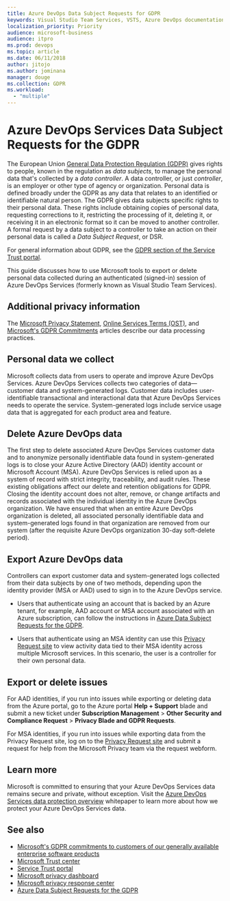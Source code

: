 ```yaml
---
title: Azure DevOps Data Subject Requests for GDPR
keywords: Visual Studio Team Services, VSTS, Azure DevOps documentation, privacy, GDPR
localization_priority: Priority
audience: microsoft-business
audience: itpro
ms.prod: devops
ms.topic: article
ms.date: 06/11/2018
author: jitojo
ms.author: jominana
manager: douge
ms.collection: GDPR
ms.workload:
  - "multiple"
---
```

# Azure DevOps Services Data Subject Requests for the GDPR

The European Union [General Data Protection Regulation (GDPR)](http://ec.europa.eu/justice/data-protection/reform/index_en.htm) gives rights to people, known in the regulation as *data subjects*, to manage the personal data that's collected by a *data controller*. A data controller, or just *controller*, is an employer or other type of agency or organization. Personal data is defined broadly under the GDPR as any data that relates to an identified or identifiable natural person. The GDPR gives data subjects specific rights to their personal data. These rights include obtaining copies of personal data, requesting corrections to it, restricting the processing of it, deleting it, or receiving it in an electronic format so it can be moved to another controller. A formal request by a data subject to a controller to take an action on their personal data is called a *Data Subject Request*, or DSR.

For general information about GDPR, see the [GDPR section of the Service Trust portal](https://servicetrust.microsoft.com/ViewPage/GDPRGetStarted).

This guide discusses how to use Microsoft tools to export or delete personal data collected during an authenticated (signed-in) session of Azure DevOps Services (formerly known as Visual Studio Team Services).

## Additional privacy information

The [Microsoft Privacy Statement](https://privacy.microsoft.com/privacystatement), [Online Services Terms (OST)](https://www.microsoft.com/licensing/product-licensing/products.aspx), and [Microsoft's GDPR Commitments](/legal/gdpr) articles describe our data processing practices.

## Personal data we collect

Microsoft collects data from users to operate and improve Azure DevOps Services. Azure DevOps Services collects two categories of data&mdash;customer data and system-generated logs. Customer data includes user-identifiable transactional and interactional data that Azure DevOps Services needs to operate the service. System-generated logs include service usage data that is aggregated for each product area and feature.

## Delete Azure DevOps data

The first step to delete associated Azure DevOps Services customer data and to anonymize personally identifiable data found in system-generated logs is to close your Azure Active Directory (AAD) identity account or Microsoft Account (MSA). Azure DevOps Services is relied upon as a system of record with strict integrity, traceability, and audit rules. These existing obligations affect our delete and retention obligations for GDPR. Closing the identity account does not alter, remove, or change artifacts and records associated with the individual identity in the Azure DevOps organization. We have ensured that when an entire Azure DevOps organization is deleted, all associated personally identifiable data and system-generated logs found in that organization are removed from our system (after the requisite Azure DevOps organization 30-day soft-delete period).

## Export Azure DevOps data

Controllers can export customer data and system-generated logs collected from their data subjects by one of two methods, depending upon the identity provider (MSA or AAD) used to sign in to the Azure DevOps service.

- Users that authenticate using an account that is backed by an Azure tenant, for example, AAD account or MSA account associated with an Azure subscription, can follow the instructions in [Azure Data Subject Requests for the GDPR](../compliance/gdpr-dsr-azure.md).

- Users that authenticate using an MSA identity can use this [Privacy Request site](https://www.microsoft.com/concern/privacyrequest-msa) to view activity data tied to their MSA identity across multiple Microsoft services. In this scenario, the user is a controller for their own personal data.

## Export or delete issues

For AAD identities, if you run into issues while exporting or deleting data from the Azure portal, go to the Azure portal **Help + Support** blade and submit a new ticket under **Subscription Management** > **Other Security and Compliance Request** > **Privacy Blade and GDPR Requests**.

For MSA identities, if you run into issues while exporting data from the Privacy Request site, log on to the [Privacy Request site](https://www.microsoft.com/concern/privacyrequest-msa) and submit a request for help from the Microsoft Privacy team via the request webform.

## Learn more

Microsoft is committed to ensuring that your Azure DevOps Services data remains secure and private, without exception. Visit the [Azure DevOps Services data protection overview](/vsts/articles/team-services-security-whitepaper?view=vsts) whitepaper to learn more about how we protect your Azure DevOps Services data.

## See also

- [Microsoft's GDPR commitments to customers of our generally available enterprise software products](https://docs.microsoft.com/legal/gdpr)
- [Microsoft Trust center](https://www.microsoft.com/TrustCenter/Privacy/gdpr/default.aspx)
- [Service Trust portal](https://servicetrust.microsoft.com/ViewPage/GDPRGetStarted)
- [Microsoft privacy dashboard](https://account.microsoft.com/privacy)
- [Microsoft privacy response center](https://aka.ms/userprivacysite)
- [Azure Data Subject Requests for the GDPR](gdpr-dsr-azure.md)